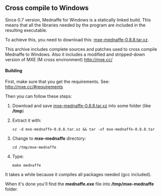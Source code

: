 ## Cross compile to Windows

Since 0.7 version, Mednaffe for Windows is a statically linked build.
This means that all the libraries needed by the program are included in the resulting executable.

To achieve this, you need to download this:  [mxe-mednaffe-0.8.8.tar.xz](https://drive.google.com/file/d/1MJMWTGMBMsCpn_SuCKlHCimvt6vhYNgt/view?usp=sharing "mxe-mednaffe-0.8.8.tar.xz").

This archive includes complete sources and patches used to cross compile Mednaffe to Windows.
Also it includes a modified and stripped-down version of MXE (M cross environment)  http://mxe.cc/

#### Building

First, make sure that you get the requirements. See: http://mxe.cc/#requirements

Then you can follow these steps:

1. Download and save [mxe-mednaffe-0.8.8.tar.xz](https://drive.google.com/file/d/1MJMWTGMBMsCpn_SuCKlHCimvt6vhYNgt/view?usp=sharing "mxe-mednaffe-0.8.8.tar.xz") into some folder (like **/tmp**)
2. Extract it with:

   `xz -d mxe-mednaffe-0.8.8.tar.xz && tar -xf mxe-mednaffe-0.8.8.tar`

3. Change to **mxe-mednaffe** directory:

   `cd /tmp/mxe-mednaffe`

4. Type:

   `make mednaffe`

It takes a while because it compiles all packages needed (gcc included).

When it's done you'll find the **mednaffe.exe** file into **/tmp/mxe-mednaffe** folder.
